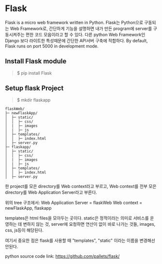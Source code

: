 # Flask
Flask is a micro web framework written in Python.
Flask는 Python으로 구동되는 Web Framework로, 간단하게 기능을 설명하면 내가 만든 program에 server를 구동시켜주는 편한 코드 모음이라고 할 수 있다.
다른 python Web Framework인 Django 보다 라이트한 특성때문에 간단한 API서버 구축에 적합하다.
By default, Flask runs on port 5000 in development mode.

Install Flask module
---- 
> $ pip install Flask 

Setup flask Project
----
> $ mkdir flaskapp

```
flaskWeb/
├─ newFlaskApp/
│  ├─ static/
│  │  ├─ css/
│  |  ├─ images
│  |  ├─ js
│  ├─ templates/
│  │  ├─ index.html
│  ├─ server.py
├─ flaskapp/
│  ├─ static/
│  │  ├─ css/
│  |  ├─ images
│  |  ├─ js
│  ├─ templates/
│  │  ├─ index.html
│  ├─ server.py
```

한 project를 모은 directory를 Web context라고 부르고,
Web context를 전부 모은 directory를 Web Application Server라고 부른다. 

위의 tree 구조에서:
Web Application Server = flaskWeb
Web context = newFlaskApp, flaskapp

templates은 html files을 모아두는 곳이다.
static은 정적이라는 의미로 서비스를 운영하는 데 변하지 않는 것, 
server에 요청하면 연산이 없이 바로 나가는 것들, images, css, js등이 해당된다.

여기서 중요한 점은 flask를 사용할 때 "templates", "static" 이라는 이름을 변경해선 안된다. 

python source code link: https://github.com/pallets/flask/